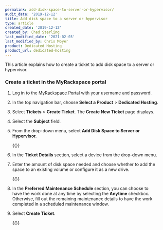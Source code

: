 ```yaml
---
permalink: add-disk-space-to-server-or-hypervisor/
audit_date: '2019-12-12'
title: Add disk space to a server or hypervisor
type: article
created_date: '2019-12-12'
created_by: Chad Sterling
last_modified_date: '2021-02-03'
last_modified_by: Chris Moyer
product: Dedicated Hosting
product_url: dedicated-hosting
---
```


This article explains how to create a ticket to add disk space to a server or hypervisor.

### Create a ticket in the MyRackspace portal

1. Log in to the [MyRackspace Portal](https://login.rackspace.com/login) with your username and
   password.

2. In the top navigation bar, choose **Select a Product** > **Dedicated Hosting**.

3. Select **Tickets** > **Create Ticket**. The **Create New Ticket** page displays. 

4. Select the **Subject** field.

5. From the drop-down menu, select **Add Disk Space to Server or Hypervisor.**

   {{<image src="adddisk1.png" alt="" title="">}}

6. In the **Ticket Details** section, select a device from the drop-down menu.

7. Enter the amount of disk space needed and choose whether to add the space to an existing volume or
   configure it as a new drive. 

   {{<image src="adddisk2.png" alt="" title="">}}

8. In the **Preferred Maintenance Schedule** section, you can choose to have the work done at any time by selecting
   the **Anytime** checkbox.  Otherwise, fill out the remaining maintenance details to have the work
   completed in a scheduled maintenance window. 

9. Select **Create Ticket**.

   {{<image src="adddisk3.png" alt="" title="">}}
